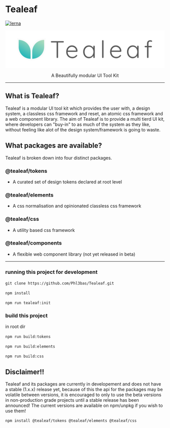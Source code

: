 # Tealeaf

[![lerna](https://img.shields.io/badge/maintained%20with-lerna-cc00ff.svg)](https://lerna.js.org/)

<img align="center" src="https://github.com/Phl3bas/Tealeaf/blob/main/assets/tealeaf-primary.svg" alt="tealeaf logo"/>

<p align="center">A Beautifully modular UI Tool Kit</p>

---

## What is Tealeaf?

Tealeaf is a modular UI tool kit which provides the user with, a design system, a classless css framework and reset, an atomic css framework and a web component library. The aim of Tealeaf is to provide a multi tierd UI kit, where developers can "buy-in" to as much of the system as they like, without feeling like alot of the design system/framework is going to waste.

## What packages are available?

Tealeaf is broken down into four distinct packages.

### @tealeaf/tokens

- A curated set of design tokens declared at root level

### @tealeaf/elements

- A css normalisation and opinionated classless css framework

### @tealeaf/css

- A utility based css framework

### @tealeaf/components

- A flexible web component library (not yet released in beta)

---

### running this project for development

`git clone https://github.com/Phl3bas/Tealeaf.git`

`npm install`

`npm run tealeaf:init`

### build this project

in root dir

`npm run build:tokens`

`npm run build:elements`

`npm run build:css`


## Disclaimer!!

Tealeaf and its packages are currently in developement and does not have a stable (1.x.x) release yet, because of this the api for the packages may be volatile between versions, it is encouraged to only to use the beta versions in non-production grade projects until a stable release has been announced! The current versions are available on npm/unpkg if you wish to use them!

```bash
npm install @tealeaf/tokens @tealeaf/elements @tealeaf/css
```

